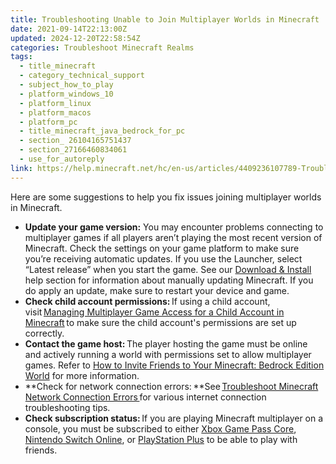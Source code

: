 ```yaml
---
title: Troubleshooting Unable to Join Multiplayer Worlds in Minecraft
date: 2021-09-14T22:13:00Z
updated: 2024-12-20T22:58:54Z
categories: Troubleshoot Minecraft Realms
tags:
  - title_minecraft
  - category_technical_support
  - subject_how_to_play
  - platform_windows_10
  - platform_linux
  - platform_macos
  - platform_pc
  - title_minecraft_java_bedrock_for_pc
  - section_ 26104165751437
  - section_27166460834061
  - use_for_autoreply
link: https://help.minecraft.net/hc/en-us/articles/4409236107789-Troubleshooting-Unable-to-Join-Multiplayer-Worlds-in-Minecraft
---
```


Here are some suggestions to help you fix issues joining multiplayer worlds in Minecraft.

- **Update your game version:** You may encounter problems connecting to multiplayer games if all players aren’t playing the most recent version of Minecraft. Check the settings on your game platform to make sure you’re receiving automatic updates. If you use the Launcher, select “Latest release” when you start the game. See our [Download & Install](https://help.minecraft.net/hc/en-us/sections/27166490706957) help section for information about manually updating Minecraft. If you do apply an update, make sure to restart your device and game.
- **Check child account permissions:** If using a child account, visit [Managing Multiplayer Game Access for a Child Account in Minecraft](../Account-Settings/Managing-Multiplayer-Game-Access-for-a-Child-Account-in-Minecraft.md) to make sure the child account's permissions are set up correctly.
- **Contact the game host:** The player hosting the game must be online and actively running a world with permissions set to allow multiplayer games. Refer to [How to Invite Friends to Your Minecraft: Bedrock Edition World](../Multiplayer-Support/How-to-Invite-Friends-to-Your-Minecraft-Bedrock-Edition-World.md) for more information.
- **Check for network connection errors: **See [Troubleshoot Minecraft Network Connection Errors ](../Performance-Troubleshooting/Troubleshoot-Minecraft-Network-Connection-Errors.md)for various internet connection troubleshooting tips.
- **Check subscription status:** If you are playing Minecraft multiplayer on a console, you must be subscribed to either [Xbox Game Pass Core](https://www.xbox.com/en-US/xbox-game-pass), [Nintendo Switch Online](https://ec.nintendo.com/US/en/membership/), or [PlayStation Plus](https://www.playstation.com/en-us/ps-plus/) to be able to play with friends.
